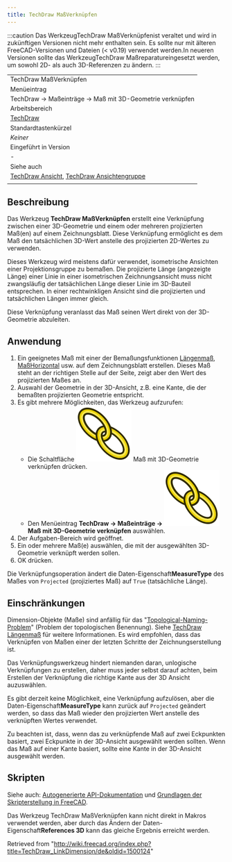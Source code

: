 ```yaml
---
title: TechDraw MaßVerknüpfen
---
```


:::caution
Das WerkzeugTechDraw MaßVerknüpfenist veraltet und wird in zukünftigen Versionen nicht mehr enthalten sein. Es sollte nur mit älteren FreeCAD-Versionen und Dateien (< v0.19) verwendet werden.In neueren Versionen sollte das WerkzeugTechDraw Maßreparatureingesetzt werden, um sowohl 2D- als auch 3D-Referenzen zu ändern.
:::

|                                                                                                                                                  |
| ------------------------------------------------------------------------------------------------------------------------------------------------ |
| TechDraw MaßVerknüpfen                                                                                                                           |
| Menüeintrag                                                                                                                                      |
| TechDraw → Maßeinträge → Maß mit 3D-Geometrie verknüpfen                                                                                         |
| Arbeitsbereich                                                                                                                                   |
| [TechDraw](/TechDraw_Workbench/de "TechDraw Workbench/de")                                                                                       |
| Standardtastenkürzel                                                                                                                             |
| _Keiner_                                                                                                                                         |
| Eingeführt in Version                                                                                                                            |
| -                                                                                                                                                |
| Siehe auch                                                                                                                                       |
| [TechDraw Ansicht](/TechDraw_View/de "TechDraw View/de"), [TechDraw Ansichtengruppe](/TechDraw_ProjectionGroup/de "TechDraw ProjectionGroup/de") |
|                                                                                                                                                  |

## Beschreibung

Das Werkzeug **TechDraw MaßVerknüpfen** erstellt eine Verknüpfung zwischen einer 3D-Geometrie und einem oder mehreren projizierten Maß(en) auf einem Zeichnungsblatt. Diese Verknüpfung ermöglicht es dem Maß den tatsächlichen 3D-Wert anstelle des projizierten 2D-Wertes zu verwenden.

Dieses Werkzeug wird meistens dafür verwendet, isometrische Ansichten einer Projektionsgruppe zu bemaßen. Die projizierte Länge (angezeigte Länge) einer Linie in einer isometrischen Zeichnungsansicht muss nicht zwangsläufig der tatsächlichen Länge dieser Linie im 3D-Bauteil entsprechen. In einer rechtwinkligen Ansicht sind die projizierten und tatsächlichen Längen immer gleich.

Diese Verknüpfung veranlasst das Maß seinen Wert direkt von der 3D-Geometrie abzuleiten.

## Anwendung

1. Ein geeignetes Maß mit einer der Bemaßungsfunktionen [Längenmaß](/TechDraw_LengthDimension/de "TechDraw LengthDimension/de"), [MaßHorizontal](/TechDraw_HorizontalDimension/de "TechDraw HorizontalDimension/de") usw. auf dem Zeichnungsblatt erstellen. Dieses Maß steht an der richtigen Stelle auf der Seite, zeigt aber den Wert des projizierten Maßes an.
2. Auswahl der Geometrie in der 3D-Ansicht, z.B. eine Kante, die der bemaßten projizierten Geometrie entspricht.
3. Es gibt mehrere Möglichkeiten, das Werkzeug aufzurufen:
   - Die Schaltfläche ![](/src/assets/images/TechDraw_LinkDimension.svg) Maß mit 3D-Geometrie verknüpfen drücken.
   - Den Menüeintrag **TechDraw → Maßeinträge → ![](/src/assets/images/TechDraw_LinkDimension.svg) Maß mit 3D-Geometrie verknüpfen** auswählen.
4. Der Aufgaben-Bereich wird geöffnet.
5. Ein oder mehrere Maß(e) auswählen, die mit der ausgewählten 3D-Geometrie verknüpft werden sollen.
6. OK drücken.

Die Verknüpfungsoperation ändert die Daten-Eigenschaft**MeasureType** des Maßes von `Projected` (projiziertes Maß) auf `True` (tatsächliche Länge).

## Einschränkungen

Dimension-Objekte (Maße) sind anfällig für das "[Topological-Naming-Problem](/Topological_naming_problem/de "Topological naming problem/de")" (Problem der topologischen Benennung). Siehe [TechDraw Längenmaß](/TechDraw_LengthDimension/de "TechDraw LengthDimension/de") für weitere Informationen. Es wird empfohlen, dass das Verknüpfen von Maßen einer der letzten Schritte der Zeichnungserstellung ist.

Das Verknüpfungswerkzeug hindert niemanden daran, unlogische Verknüpfungen zu erstellen, daher muss jeder selbst darauf achten, beim Erstellen der Verknüpfung die richtige Kante aus der 3D Ansicht auzuswählen.

Es gibt derzeit keine Möglichkeit, eine Verknüpfung aufzulösen, aber die Daten-Eigenschaft**MeasureType** kann zurück auf `Projected` geändert werden, so dass das Maß wieder den projizierten Wert anstelle des verknüpften Wertes verwendet.

Zu beachten ist, dass, wenn das zu verknüpfende Maß auf zwei Eckpunkten basiert, zwei Eckpunkte in der 3D-Ansicht ausgewählt werden sollten. Wenn das Maß auf einer Kante basiert, sollte eine Kante in der 3D-Ansicht ausgewählt werden.

## Skripten

Siehe auch: [Autogenerierte API-Dokumentation](https://freecad.github.io/SourceDoc/) und [Grundlagen der Skripterstellung in FreeCAD](/FreeCAD_Scripting_Basics/de "FreeCAD Scripting Basics/de").

Das Werkzeug TechDraw MaßVerknüpfen kann nicht direkt in Makros verwendet werden, aber durch das Ändern der Daten-Eigenschaft**References 3D** kann das gleiche Ergebnis erreicht werden.

Retrieved from "<http://wiki.freecad.org/index.php?title=TechDraw_LinkDimension/de&oldid=1500124>"
